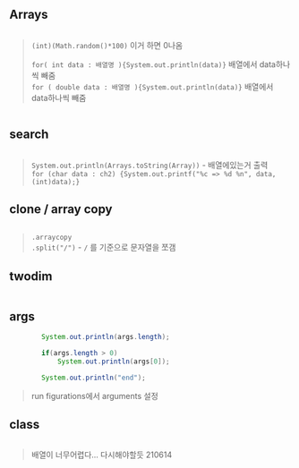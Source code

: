 ## Arrays

```java

```

> `(int)(Math.random()*100)` 이거 하면 0나옴<br>
>
> `for( int data : 배열명 ){System.out.println(data)}` 배열에서 data하나씩 빼줌<br>
> `for ( double data : 배열명 ){System.out.println(data)}` 배열에서 data하나씩 빼줌

```java

```



## search

```java

```

>`System.out.println(Arrays.toString(Array))` - 배열에있는거 출력<br>`for (char data : ch2) {System.out.printf("%c => %d %n", data, (int)data);}`

## clone / array copy

```java

```

> `.arraycopy`<br>`.split("/")` - `/` 를 기준으로 문자열을 쪼갬<br>

## twodim

```java

```

## args

```java
		System.out.println(args.length);

		if(args.length > 0)
			System.out.println(args[0]);

		System.out.println("end");
```

> run figurations에서 arguments 설정

## class

```java

```



> 배열이 너무어렵다... 다시해야할듯 210614